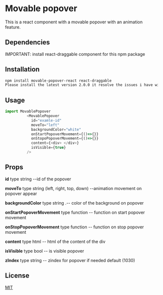 # Movable popover

This is a react component with a movable popover with an animation feature.

## Dependencies

IMPORTANT: install react-draggable component for this npm package

## Installation



```bash
npm install movable-popover-react react-draggable
Please install the latest version 2.0.0 it resolve the issues i have with webpack
```

## Usage

```javascript
import MovablePopover
          <MovablePopover
            id="examle-id"
            moveTo="left"
            backgroundColor="white"
            onStartPopoverMovement={()=>{}}
            onStopoPopoverMovement={()=>{}}
            content={<div> </div>}
            isVisible={true}
          />
```

## Props 


**id** type string --id of the popover


**moveTo** type string (left, right, top, down) --animation movement on popover appear


**backgroundColor** type string .-- color of the background on popover


**onStartPopoverMovement** type function -- function on start popover movement


**onStopPopoverMovement** type function -- function on stop popover movement


**content** type html -- html of the content of the div


**isVisible** type bool -- is visible popover

**zIndex** type string -- zindex for popover if needed default (1030)




## License
[MIT](https://choosealicense.com/licenses/mit/)